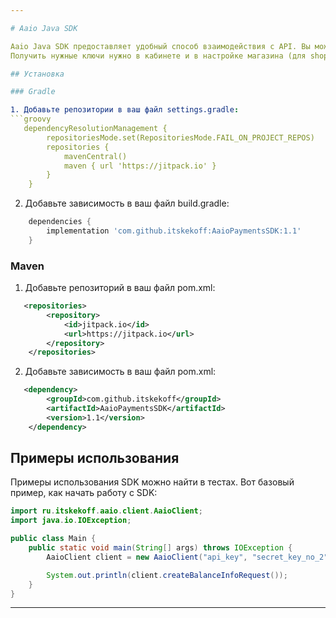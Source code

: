 ```yaml
---

# Aaio Java SDK

Aaio Java SDK предоставляет удобный способ взаимодействия с API. Вы можете найти примеры использования в тестах.
Получить нужные ключи нужно в кабинете и в настройке магазина (для shop id)

## Установка

### Gradle

1. Добавьте репозитории в ваш файл settings.gradle:
```groovy
   dependencyResolutionManagement {
        repositoriesMode.set(RepositoriesMode.FAIL_ON_PROJECT_REPOS)
        repositories {
            mavenCentral()
            maven { url 'https://jitpack.io' }
        }
    }
```    

2. Добавьте зависимость в ваш файл build.gradle:
```groovy
    dependencies {
        implementation 'com.github.itskekoff:AaioPaymentsSDK:1.1'
    }
```    

### Maven

1. Добавьте репозиторий в ваш файл pom.xml:
```xml
   <repositories>
        <repository>
            <id>jitpack.io</id>
            <url>https://jitpack.io</url>
        </repository>
    </repositories>
```    

2. Добавьте зависимость в ваш файл pom.xml:
```xml
   <dependency>
        <groupId>com.github.itskekoff</groupId>
        <artifactId>AaioPaymentsSDK</artifactId>
        <version>1.1</version>
    </dependency>
```    

## Примеры использования

Примеры использования SDK можно найти в тестах. Вот базовый пример, как начать работу с SDK:

```java
import ru.itskekoff.aaio.client.AaioClient;
import java.io.IOException;

public class Main {
    public static void main(String[] args) throws IOException {
        AaioClient client = new AaioClient("api_key", "secret_key_no_2", "shop_id");

        System.out.println(client.createBalanceInfoRequest());
    }
}
```

---
```

